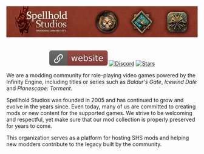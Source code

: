 <div align="center"><img alt="Spellhold Studios" src="https://raw.githubusercontent.com/Spellhold-Studios/.github/main/profile/assets/images/shs-banner.jpg"></div>

<br>

<div align="center">
<!-- leave space before first img -->

  [<img alt="Webpage" src="https://raw.githubusercontent.com/Spellhold-Studios/Spellhold-Studios.github.io/main/assets/buttons/webpage-mini.svg">](https://Spellhold-Studios.github.io/index.html)
  [<img alt="Discord" src="https://img.shields.io/discord/1256611643404587100?style=flat&logo=discord&logoColor=%237080ff&label=chat&color=%2392403a">](https://discord.gg/pE2Njbdb2a)
  [<img alt="Stars" src="https://img.shields.io/github/stars/Spellhold-Studios?style=flat&logo=github&label=stars&color=%2392403a">](https://github.com/orgs/Spellhold-Studios/repositories)

<!-- leave space after last img -->
</div>

We are a modding community for role-playing video games powered by the Infinity Engine, including titles or series such as *Baldur's Gate*, *Icewind Dale* and *Planescape: Torment*.

Spellhold Studios was founded in 2005 and has continued to grow and evolve in the years since. Even today, many of us are committed to creating mods or new content for the supported games. We strive to be welcoming and respectful, yet make sure that our mod collection is properly preserved for years to come.

This organization serves as a platform for hosting SHS mods and helping new modders contribute to the legacy built by the community.
